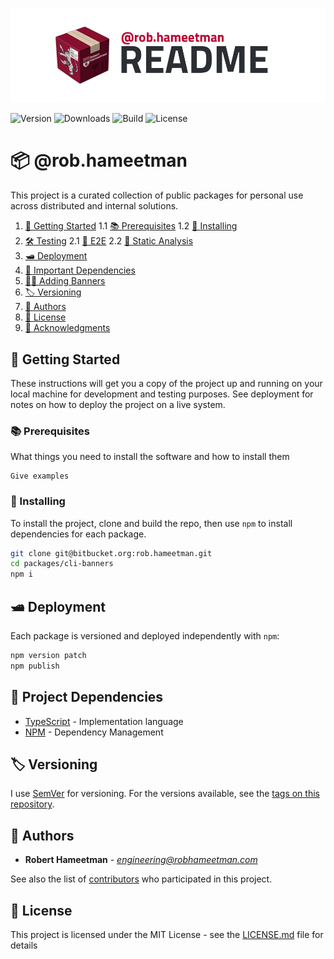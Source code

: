 ![@rob.hameetman][logo]

![Version](https://img.shields.io/npm/v/@rob.hameetman)
![Downloads](https://img.shields.io/npm/dt/@rob.hameetman)
![Build](https://img.shields.io/bitbucket/pipelines/rob.hameetman/master)
![License](https://img.shields.io/npm/l/@rob.hameetman)

# 📦 @rob.hameetman

This project is a curated collection of public packages for personal use across
distributed and internal solutions.

1. [💼 Getting Started](#markdown-header-getting-started)
    1.1 [📚 Prerequisites](#markdown-header-prerequisites)
    1.2 [📲 Installing](#markdown-header-installing)
2. [🛠 Testing](#markdown-header-testing)
    2.1 [🔁 E2E](#markdown-header-e2e)
    2.2 [🛁 Static Analysis](#markdown-header-static-analysis)
3. [🛥 Deployment](#markdown-header-deployment)
4. [🧾 Important Dependencies](#markdown-header-important-dependencies)
5. [🙌🏼 Adding Banners](#markdown-header-adding-banners)
6. [🏷 Versioning](#markdown-header-versioning)
7. [📜 Authors](#markdown-header-authors)
8. [📄 License](#markdown-header-license)
9. [📯 Acknowledgments](#markdown-header-acknowledgments)

## 💼 Getting Started

These instructions will get you a copy of the project up and running on your
local machine for development and testing purposes. See deployment for notes on
how to deploy the project on a live system.

### 📚 Prerequisites

What things you need to install the software and how to install them

```
Give examples
```

### 📲 Installing

To install the project, clone and build the repo, then use `npm` to install
dependencies for each package.

```bash
git clone git@bitbucket.org:rob.hameetman.git
cd packages/cli-banners
npm i
```

## 🛥 Deployment

Each package is versioned and deployed independently with `npm`:

```bash
npm version patch
npm publish
```

## 🧾 Project Dependencies

* [TypeScript](https://www.typescriptlang.org/) - Implementation language
* [NPM](https://www.npmjs.com/) - Dependency Management

## 🏷 Versioning

I use [SemVer](http://semver.org/) for versioning. For the versions available,
see the [tags on this repository](https://github.com/RobHameetman/packages/tags/).

## 📜 Authors

* **Robert Hameetman** - *<engineering@robhameetman.com>*

See also the list of [contributors](https://github.com/RobHameetman/packages/graphs/contributors) who participated in this project.

## 📄 License

This project is licensed under the MIT License - see the [LICENSE.md](LICENSE.md) file for details

[logo]: /.github/logo.png "@rob.hameetman"
